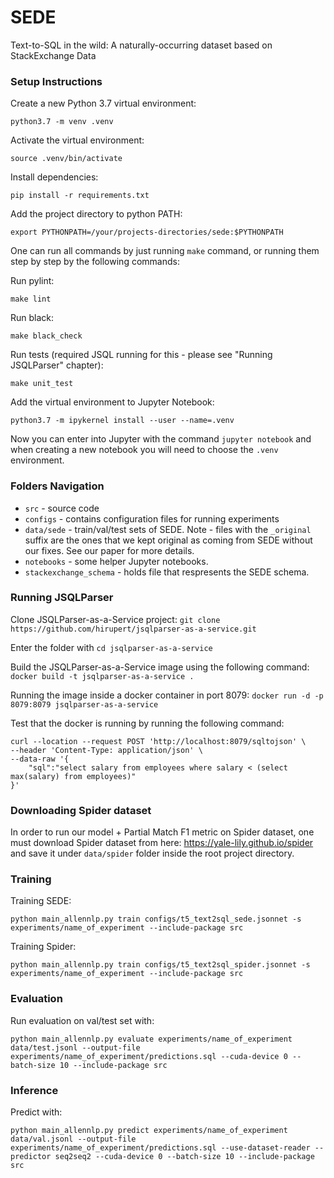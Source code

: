 # SEDE
Text-to-SQL in the wild: A naturally-occurring dataset based on StackExchange Data

### Setup Instructions

Create a new Python 3.7 virtual environment:

```
python3.7 -m venv .venv
```

Activate the virtual environment:

```
source .venv/bin/activate
```

Install dependencies:

```
pip install -r requirements.txt
```

Add the project directory to python PATH:
```
export PYTHONPATH=/your/projects-directories/sede:$PYTHONPATH
```

One can run all commands by just running ``make`` command, or running them step by step by the following commands:


Run pylint:

```
make lint
```

Run black:

```
make black_check
```

Run tests (required JSQL running for this - please see "Running JSQLParser" chapter):

```
make unit_test
```

Add the virtual environment to Jupyter Notebook:

```
python3.7 -m ipykernel install --user --name=.venv
```

Now you can enter into Jupyter with the command `jupyter notebook` and when creating a new notebook you will need to choose the `.venv` environment.


### Folders Navigation
* `src` - source code
* `configs` - contains configuration files for running experiments
* `data/sede` - train/val/test sets of SEDE. Note - files with the `_original` suffix are the ones that we kept original as coming from SEDE without our fixes. See our paper for more details.
* `notebooks` - some helper Jupyter notebooks.
* `stackexchange_schema` - holds file that respresents the SEDE schema.

### Running JSQLParser

Clone JSQLParser-as-a-Service project: `git clone https://github.com/hirupert/jsqlparser-as-a-service.git`

Enter the folder with `cd jsqlparser-as-a-service`

Build the JSQLParser-as-a-Service image using the following command: `docker build -t jsqlparser-as-a-service .`

Running the image inside a docker container in port 8079: `docker run -d -p 8079:8079 jsqlparser-as-a-service`

Test that the docker is running by running the following command:
```
curl --location --request POST 'http://localhost:8079/sqltojson' \
--header 'Content-Type: application/json' \
--data-raw '{
    "sql":"select salary from employees where salary < (select max(salary) from employees)"
}'
```

### Downloading Spider dataset

In order to run our model + Partial Match F1 metric on Spider dataset,
one must download Spider dataset from here: https://yale-lily.github.io/spider and save it under `data/spider` folder inside the root project directory.

### Training

Training SEDE:
```
python main_allennlp.py train configs/t5_text2sql_sede.jsonnet -s experiments/name_of_experiment --include-package src
```

Training Spider:
```
python main_allennlp.py train configs/t5_text2sql_spider.jsonnet -s experiments/name_of_experiment --include-package src
```

### Evaluation

Run evaluation on val/test set with:
```
python main_allennlp.py evaluate experiments/name_of_experiment data/test.jsonl --output-file experiments/name_of_experiment/predictions.sql --cuda-device 0 --batch-size 10 --include-package src
```

### Inference

Predict with:
```
python main_allennlp.py predict experiments/name_of_experiment data/val.jsonl --output-file experiments/name_of_experiment/predictions.sql --use-dataset-reader --predictor seq2seq2 --cuda-device 0 --batch-size 10 --include-package src
